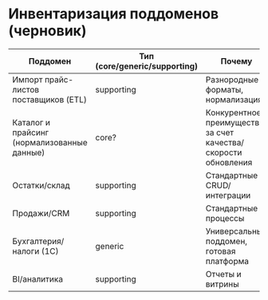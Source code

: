 # Инвентаризация поддоменов (черновик)


| Поддомен | Тип (core/generic/supporting) | Почему | Статус |
|---|---|---|---|
| Импорт прайс-листов поставщиков (ETL) | supporting | Разнородные форматы, нормализация | Черновик |
| Каталог и прайсинг (нормализованные данные) | core? | Конкурентное преимущество за счет качества/скорости обновления | Гипотеза |
| Остатки/склад | supporting | Стандартные CRUD/интеграции | Черновик |
| Продажи/CRM | supporting | Стандартные процессы | Черновик |
| Бухгалтерия/налоги (1С) | generic | Универсальный поддомен, готовая платформа | Зафиксировано |
| BI/аналитика | supporting | Отчеты и витрины | Черновик |
